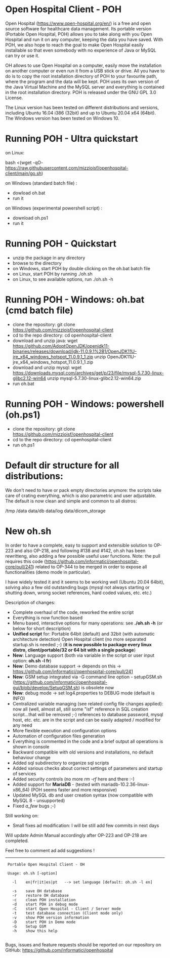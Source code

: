 # Open Hospital Client - POH 

Open Hospital (https://www.open-hospital.org/en/) is a free and open source
software for healthcare data management. Its portable version (Portable Open
Hospital, POH) allows you to take along with you Open Hospital and run it on
any computer, keeping the data you have saved. With POH, we also hope to
reach the goal to make Open Hospital easily installable so that even somebody
with no experience of Java or MySQL can try or use it.

OH allows to use Open Hospital on a computer, easily move the installation on
another computer or even run it from a USB stick or drive. All you have to do
is to copy the root installation directory of POH to your favourite path, where
the program and the data will be kept. POH uses its own version of the Java Virtual
Machine and the MySQL server and everything is contained in the root
installation directory. POH is released under the GNU GPL 3.0 License.

The Linux version has been tested on different distributions and versions,
including Ubuntu 16.04 i386 (32bit) and up to Ubuntu 20.04 x64 (64bit).
The Windows version has been tested on Windows 10.

# Running POH - Ultra quickstart

on Linux:

 bash <(wget -qO- https://raw.githubusercontent.com/mizzioisf/openhospital-client/main/go.sh)

on Windows (standard batch file) :

 - dowload oh.bat
 - run it

on Windows (experimental powershell script) :

 - download oh.ps1
 - run it 

# Running POH - Quickstart

- unzip the package in any directory
- browse to the directory
- on Windows, start POH by double clicking on the oh.bat batch file
- on Linux, start POH by running ./oh.sh
- on Linux, to see available options, run ./oh.sh -h

# Running POH - Windows: oh.bat (cmd batch file)

- clone the repository: git clone https://github.com/mizzioisf/openhospital-client
- cd to the repo directory: cd openhospital-client
- download and unzip java:
wget  https://github.com/AdoptOpenJDK/openjdk11-binaries/releases/download/jdk-11.0.9.1%2B1/OpenJDK11U-jre_x64_windows_hotspot_11.0.9.1_1.zip
unzip OpenJDK11U-jre_x64_windows_hotspot_11.0.9.1_1.zip
- download and unzip mysql:
wget  https://downloads.mysql.com/archives/get/p/23/file/mysql-5.7.30-linux-glibc2.12-win64
unzip mysql-5.7.30-linux-glibc2.12-win64.zip
- run oh.bat

# Running POH - Windows: powershell (oh.ps1)

- clone the repository: git clone https://github.com/mizzioisf/openhospital-client
- cd to the repo directory: cd openhospital-client
- run oh.ps1

# Default dir structure for all distributions:

We don't need to have or pack empty directories anymore: the scripts take care of crating everything, which is also parametric and user adjustable.
The default is now clean and simple and common to all distros:

/tmp
/data
data/db
data/log
data/dicom_storage

# New oh.sh

In order to have a complete, easy to support and extensible solution to OP-223 and also OP-218, and following #138  and #142, oh.sh has been rewritteng, also adding a few possible useful user functions.
Note: the pull requires this code (https://github.com/informatici/openhospital-core/pull/241) related to OP-344 to be merged in order to expose all functionalities (demo mode in particular).

I have widely tested it and it seems to be working well (Ubuntu 20.04 64bit), solving also a few old outstanding bugs (mysql not always starting or shutting down, wrong socket references, hard coded values, etc. etc.)

Description of changes:
- Complete overhaul of the code, reworked the entire script
- Everything is now function based
- Menu based, interactive options for many operations: see **./oh.sh -h** (or below for short description)
- **Unified script** for:
    Portable 64bit (default) and 32bit (with automatic architecture detection)
    Open Hospital client (no more separated startup.sh is needed ;-) (**it is now possible to package every linux distro, client/portable/32 or 64 bit with a single package**)
- **New**: Language support (both via variable in the script or user input option: **oh.sh -l fr**)
- **New**: Demo database support -> depends on this -> https://github.com/informatici/openhospital-core/pull/241
- **New**: GSM setup integrated via -G command line option - setupGSM.sh (https://github.com/informatici/openhospital-gui/blob/develop/SetupGSM.sh) is obsolete now
- **New**: debug mode -> set log4.properties to DEBUG mode (default is INFO)
- Centralized variable managing (see related config file changes applied): now all (well, almost all, still some "isf" reference in SQL creation script...that will be removed ;-) references to database password, mysql host, etc. etc. are in the script and can be easily adapted / modified for any need
- More flexible execution and configuration options
- Automation of configuration files generation
- Everything is commented in the code and a brief output all operations is shown in console
- Backward compatible with old versions and installations, no default behaviour change
- Added sql subdirectory to organize sql scripts
- Added various checks about correct settings of parameters and startup of services
- Added security controls (no more _rm -rf_ here and there :-)
- Added support for **MariaDB** - (tested with mariadb-10.2.36-linux-x86_64) (POH seems faster and more responsive)
- Updated MySQL db and user creation syntax (now compatible with MySQL 8 - unsupported)
- Fixed _a_few_ bugs ;-)

Still working on:
- Small fixes ad modification: I will be still add few commits in next days

Will update Admin Manual accordingly after OP-223 and OP-218 are completed.

Feel free to comment ad add suggestions !

--------------------

```
 Portable Open Hospital Client - OH

 Usage: oh.sh [-option]

   -l    en|fr|it|es|pt   --> set language [default: oh.sh -l en]

   -s    save OH database
   -r    restore OH database
   -c    clean POH installation
   -d    start POH in debug mode
   -C    start Open Hospital - Client / Server mode
   -t    test database connection (Client mode only)
   -v    show POH version information
   -D    start POH in Demo mode
   -G    Setup GSM
   -h    show this help


```


Bugs, issues and feature requests should be reported on
our repository on GitHub: https://github.com/informatici/openhospital
